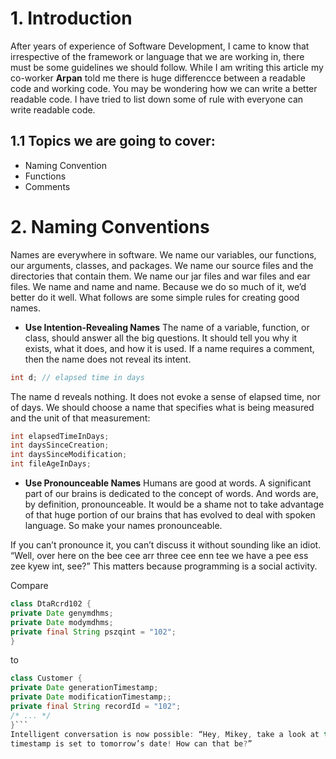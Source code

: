 # 1. Introduction
After years of experience of Software Development, I came to know that irrespective of the framework or language that we are working in, there must be some guidelines we should follow. While I am writing this article my co-worker **Arpan** told me there is huge differencce between a readable code and working code. You may be wondering how we can write a better readable code. I have tried to list down some of rule with everyone can write readable code. 

## 1.1 Topics we are going to cover:
 * Naming Convention
 * Functions
 * Comments
 
 # 2. Naming Conventions
Names are everywhere in software. We name our variables, our functions, our arguments,
classes, and packages. We name our source files and the directories that contain them. We
name our jar files and war files and ear files. We name and name and name. Because we do so much of it, we’d better do it well. What follows are some simple rules for creating
good names.

* **Use Intention-Revealing Names**
 The name of a variable, function, or class, should answer all the big questions. It
should tell you why it exists, what it does, and how it is used. If a name requires a comment,
then the name does not reveal its intent. 
```java
int d; // elapsed time in days
```
The name d reveals nothing. It does not evoke a sense of elapsed time, nor of days. We
should choose a name that specifies what is being measured and the unit of that measurement:
```java
int elapsedTimeInDays;
int daysSinceCreation;
int daysSinceModification;
int fileAgeInDays;
```
* **Use Pronounceable Names** Humans are good at words. A significant part of our brains is dedicated to the concept of
words. And words are, by definition, pronounceable. It would be a shame not to take advantage of that huge portion of our brains that has evolved to deal with spoken language.
So make your names pronounceable.

If you can’t pronounce it, you can’t discuss it without sounding like an idiot. “Well,
over here on the bee cee arr three cee enn tee we have a pee ess zee kyew int, see?” This
matters because programming is a social activity.

 Compare
 ```java
class DtaRcrd102 {
private Date genymdhms;
private Date modymdhms;
private final String pszqint = "102";
}
```
to
```java
class Customer {
private Date generationTimestamp;
private Date modificationTimestamp;;
private final String recordId = "102";
/* ... */
}```
Intelligent conversation is now possible: “Hey, Mikey, take a look at this record! The generation
timestamp is set to tomorrow’s date! How can that be?”
